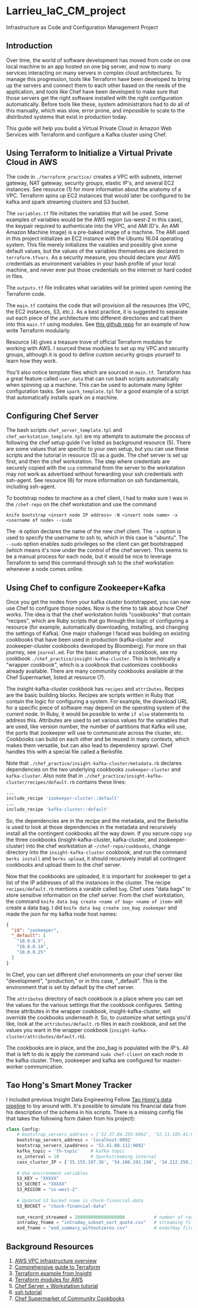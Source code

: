 # Larrieu_IaC_CM_project
Infrastructure as Code and Configuration Management Project

## Introduction

Over time, the world of software development has moved from code on one local machine to an app hosted on one big server, and now to many services interacting on many servers in complex cloud architectures. To manage this progression, tools like Terraform have been developed to bring up the servers and connect them to each other based on the needs of the application, and tools like Chef have been developed to make sure that those servers get the right software installed with the right configuration automatically. Before tools like these, system administrators had to do all of this manually, which was slow, error prone, and impossible to scale to the distributed systems that exist in production today.

This guide will help you build a Virtual Private Cloud in Amazon Web Services with Terraform and configure a Kafka cluster using Chef.

## Using Terraform to Initialize a Virtual Private Cloud in AWS

The code in `./terraform_practice/` creates a VPC with subnets, internet gateway, NAT gateway, security groups, elastic IP's, and several EC2 instances. See resource (1) for more information about the anatomy of a VPC. Terraform spins up EC2 instances that would later be configured to be kafka and spark streaming clusters and S3 bucket.

The `variables.tf` file initiates the variables that will be used. Some examples of variables would be the AWS region (us-west-2 in this case), the keypair required to authenticate into the VPC, and AMI ID's. An AMI Amazon Machine Image) is a pre-baked image of a machine. The AMI used in this project initializes an EC2 instance with the Ubuntu 16.04 operating system. This file merely initializes the vaiables and possibly give some default values, but the values of the variables themselves are declared in `terraform.tfvars`. As a security measure, you should declare your AWS credentials as environment variables in your bash profile of your local machine, and never ever put those credentials on the internet or hard coded in files.

The `outputs.tf` file indicates what variables will be printed upon running the Terraform code.

The `main.tf` contains the code that will provision all the resources (the VPC, the EC2 instances, S3, etc.). As a best practice, it is suggested to separate out each piece of the architecture into different directories and call them into this `main.tf` using modules. See [this github repo](https://github.com/moosahmed/Stateful_Symphony/tree/master/terraform) for an example of how write Terraform modularly.

Resource (4) gives a treasure trove of official Terraform modules for working with AWS. I sourced these modules to set up my VPC and security groups, although it is good to define custom security groups yourself to learn how they work.

You'll also notice template files which are sourced in `main.tf`. Terraform has a great feature called `user_data` that can run bash scripts automatically when spinning up a machine. This can be used to automate many lighter configuration tasks. See `spark_template.tpl` for a good example of a script that automatically installs spark on a machine.

## Configuring Chef Server

The bash scripts `chef_server_template.tpl` and `chef_workstation_template.tpl` are my attempts to automate the process of following the chef setup guide I've listed as background resource (5). There are some values that are specific to your own setup, but you can use these scripts and the tutorial in resource (5) as a guide. The chef server is set up first, and then the chef workstation. The step where credentials are securely copied with the `scp` command from the server to the workstation may not work as advertised without forwarding your ssh credentials with ssh-agent. See resource (6) for more information on ssh fundamentals, including ssh-agent.

To bootstrap nodes to machine as a chef client, I had to make sure I was in the `/chef-repo` on the chef workstation and use the command

```knife bootstrap <insert node IP address> -N <insert node name> -x <username of node> --sudo```

The `-N` option declares the name of the new chef client. The `-x` option is used to specify the username to ssh to, which in this case is "ubuntu". The `--sudo` option enables sudo privileges so the client can get bootstrapped (which means it's now under the control of the chef server). This seems to be a manual process for each node, but it would be nice to leverage Terraform to send this command through ssh to the chef workstation whenever a node comes online.

## Using Chef to configure Zookeeper+Kafka

Once you get the nodes from your kafka cluster bootstrapped, you can now use Chef to configure those nodes. Now is the time to talk about how Chef works. The idea is that the chef workstation holds "cookbooks" that contain "recipes", which are Ruby scripts that go through the logic of configuring a resource (for example, automatically downloading, installing, and changing the settings of Kafka). One major challenge I faced was building on existing cookbooks that have been used in production (kafka-cluster and zookeeper-cluster cookbooks developed by Bloomberg).  For more on that journey, see `journal.md`. For the basic anatomy of a cookbook, see my cookbook `./chef_practice/insight-kafka-cluster`. This is technically a "wrapper cookbook", which is a cookbook that customizes cookbooks already available. There are many community cookbooks available at the Chef Supermarket, listed at resource (7).

The insight-kafka-cluster cookbook has `recipes` and `attributes`. Recipes are the basic building blocks. Recipes are scripts written in Ruby that contain the logic for configuring a system. For example, the download URL for a specific piece of software may depend on the operating system of the current node. In Ruby, it would be possible to write `if else` statements to address this. Attributes are used to set various values for the variables that are used, like version number, the number of partitions that Kafka will use, the ports that zookeeper will use to communicate across the cluster, etc. Cookbooks can build on each other and be reused in many contexts, which makes them versatile, but can also lead to dependency sprawl. Chef handles this with a special file called a Berksfile.

Note that `./chef_practice/insight-kafka-cluster/metadata.rb` declares dependencies on the two underlying cookbooks `zookeeper-cluster` and `kafka-cluster`. Also note that in `./chef_practice/insight-kafka-cluster/recipes/default.rb` contains these lines:

```ruby
...
include_recipe 'zookeeper-cluster::default'
...
include_recipe 'kafka-cluster::default'
```

So, the dependencies are in the recipe and the metadata, and the Berksfile is used to look at those dependencies in the metadata and recursively install all the contingent cookbooks all the way down. If you secure copy `scp` the three cookbooks (insight-kafka-cluster, kafka-cluster, and zookeeper-cluster) into the chef workstation at `~/chef-repo/cookbooks`, change directory into the `insight-kafka-cluster` cookbook, and run the command `berks install` and `berks upload`, it should recursively install all contingent cookbooks and upload them to the chef server.

Now that the cookbooks are uploaded, it is important for zookeeper to get a list of the IP addresses of all the instances in the cluster. The recipe `recipes/default.rb` mentions a varable called `bag`. Chef uses "data bags" to store sensitive information on the chef server. From the chef workstation, the command `knife data bag create <name of bag> <name of item>` will create a data bag. I did `knife data bag create zoo_bag zookeeper` and made the json for my kafka node host names:

```json
{
  "id": "zookeeper",
  "_default": [
    "10.0.0.5",
    "10.0.0.14",
    "10.0.0.25"
  ] 
} 
```

In Chef, you can set different chef environments on your chef server like "development", "production," or in this case, "\_default". This is the environment that is set by default by the chef server.

The `attributes` directory of each cookbook is a place where you can set the values for the various settings that the cookbook configures. Setting these attributes in the wrapper cookbook, insight-kafka-cluster, will override the cookbooks underneath it. So, to customize what settings you'd like, look at the `attributes/default.rb` files in each cookbook, and set the values you want in the wrapper cookbook (`insight-kafka-cluster/attributes/default.rb`).

The cookbooks are in place, and the zoo_bag is populated with the IP's. All that is left to do is apply the command `sudo chef-client` on each node in the kafka cluster. Then, zookeeper and kafka are configured for master-worker communication.


## Tao Hong's Smart Money Tracker

I included previous Insight Data Engineering Fellow [Tao Hong's data pipeline](https://github.com/hongtao510/SmartMoneyTracker) to toy around with. It's possible to simulate his financial data from his description of the schema in his scripts. There is a missing config file that takes the following form (taken from his project):

```python
class Config:
	# bootstrap_servers_address = ['52.37.84.255:9092', '52.11.105.41:9092', '54.70.27.179:9092']
	bootstrap_servers_address = 'localhost:9092'
	bootstrap_servers_ipaddress = '52.41.88.112:9092'
	kafka_topic = 'th-topic'	# kafka topic
	ss_interval = 10 			# Sparkstreaming interval
	cass_cluster_IP = ['35.155.197.36', '54.186.193.198', '34.212.250.239']
	
	# Use environment variables
	S3_KEY = "XXXXX"
	S3_SECRET = "XXXXX"
	S3_REGION = "us-west-2"
	
	# Updated S3 bucket name is chuck-financial-data
	S3_BUCKET = "chuck-financial-data"
	
	num_record_streamed = 2000000000000000000  			# number of records streamed from s3
	intraday_fname = "intraday_subset_sort_quote.csv"  	# streaming filename on s3
	eod_fname = "eod_summary_withoutzeros.csv"  		# endofday filename on s3, benchmark
```

## Background Resources
1. [AWS VPC infrastructure overview](https://start.jcolemorrison.com/aws-vpc-core-concepts-analogy-guide/#the-vpc)
2. [Comprehensive guide to Terraform](https://blog.gruntwork.io/a-comprehensive-guide-to-terraform-b3d32832baca)
3. [Terraform example from Insight](https://github.com/InsightDataScience/aws-ops-insight/tree/master/terraform)
4. [Terraform modules for AWS](https://github.com/terraform-aws-modules)
5. [Chef Server + Workstation tutorial](https://www.digitalocean.com/community/tutorials/how-to-set-up-a-chef-12-configuration-management-system-on-ubuntu-14-04-servers#prerequisites-and-goals)
6. [ssh tutorial](https://www.digitalocean.com/community/tutorials/ssh-essentials-working-with-ssh-servers-clients-and-keys)
7. [Chef Supermarket of Community Cookbooks](https://supermarket.chef.io)
